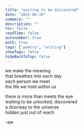```yaml
---
title: "waiting to be discovered"
date: "2025-08-19"
summary: ""
description: ""
toc: false
readTime: false
autonumber: true
math: true
tags: ["poetry", "writing"]
showTags: false
hideBackToTop: false
---
```


we make the meaning  
that breathes into each day  
each person we meet  
the life we hold within us  
  
there is more than meets the eye  
waiting to be unlocked, discovered  
a doorway to the universe  
hidden just out of reach  


-aw